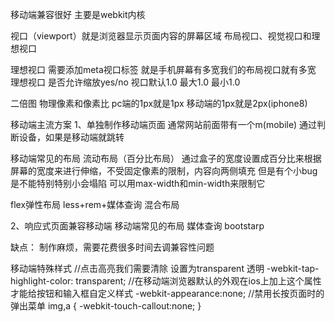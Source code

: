 移动端兼容很好  主要是webkit内核

视口（viewport）就是浏览器显示页面内容的屏幕区域   布局视口、视觉视口和理想视口

理想视口 需要添加meta视口标签  就是手机屏幕有多宽我们的布局视口就有多宽
                               理想视口           是否允许缩放yes/no   视口默认1.0     最大1.0    最小1.0
<meta name="viewport" content="width=device-width, user-scalable=no,initial-scale=1.0,maximum=1.0,minimum-scale=1.0">

二倍图
物理像素和像素比
pc端的1px就是1px
移动端的1px就是2px(iphone8)


移动端主流方案
1、单独制作移动端页面
通常网站前面带有一个m(mobile) 通过判断设备，如果是移动端就跳转

移动端常见的布局
流动布局（百分比布局）
    通过盒子的宽度设置成百分比来根据屏幕的宽度来进行伸缩，不受固定像素的限制，内容向两侧填充
    但是有个小bug是不能特别特别小会塌陷
    可以用max-width和min-width来限制它










flex弹性布局
less+rem+媒体查询
混合布局

2、响应式页面兼容移动端
移动端常见的布局
媒体查询
bootstarp

缺点：
    制作麻烦，需要花费很多时间去调兼容性问题


移动端特殊样式
//点击高亮我们需要清除  设置为transparent 透明
-webkit-tap-highlight-color: transparent;
//在移动端浏览器默认的外观在ios上加上这个属性才能给按钮和输入框自定义样式
-webkit-appearance:none;
//禁用长按页面时的弹出菜单
img,a {
    -webkit-touch-callout:none;
}
